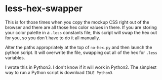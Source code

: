 # less-hex-swapper

This is for those times when you copy the mockup CSS right out of the browser and there are all those hex color values in there. If you are storing your color palette in a `.less` constants file, this script will swap the hex out for you, so you don't have to do it all manually.

Alter the paths appropriately at the top of `no-hex.py` and then launch the python script. It will overwrite the file, swapping out all of the hex for `.less` variables.

I wrote this in Python3. I don't know if it will work in Python2. The simplest way to run a Python script is download `IDLE Python3`.
